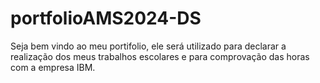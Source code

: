 # portfolioAMS2024-DS
Seja bem vindo ao meu portifolio, ele será utilizado para declarar a realização dos meus trabalhos escolares e para comprovação das horas com a empresa IBM.
